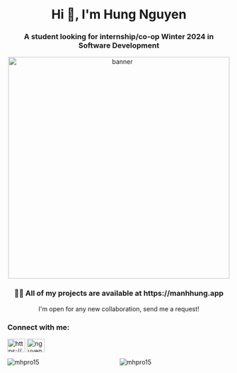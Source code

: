 <div data-color-mode="light" align="center">
<h1 align="center">Hi 👋, I'm Hung Nguyen</h1>
<h3 align="center">A student looking for internship/co-op Winter 2024 in Software Development</h3>
<img width="500" src="https://cdn.dribbble.com/users/50886/screenshots/2710024/coding.gif" alt="banner">


<h3>👨‍💻 All of my projects are available at https://manhhung.app</h3>

<p>I'm open for any new collaboration, send me a request!</p>
<h3 align="left">Connect with me:</h3>
<p align="left">
<a href="https://www.linkedin.com/in/hung-nguyen1206/" target="blank"><img align="center" src="https://raw.githubusercontent.com/rahuldkjain/github-profile-readme-generator/master/src/images/icons/Social/linked-in-alt.svg" alt="https://www.linkedin.com/in/hung-nguyen1206/" height="30" width="40" /></a>
<a href="https://www.leetcode.com/nguyenmanhhungpro15" target="blank"><img align="center" src="https://raw.githubusercontent.com/rahuldkjain/github-profile-readme-generator/master/src/images/icons/Social/leet-code.svg" alt="nguyenmanhhungpro15" height="30" width="40" /></a>
</p>

<p><img align="left" src="https://github-readme-stats.vercel.app/api/top-langs?username=mhpro15&show_icons=true&bg_color=ffffff&locale=en&layout=compact" alt="mhpro15" /></p>
<p><img align="center" src="https://github-readme-streak-stats.herokuapp.com?user=mhpro15&theme=merko&card_width=460" alt="mhpro15" /></p>
</div>
